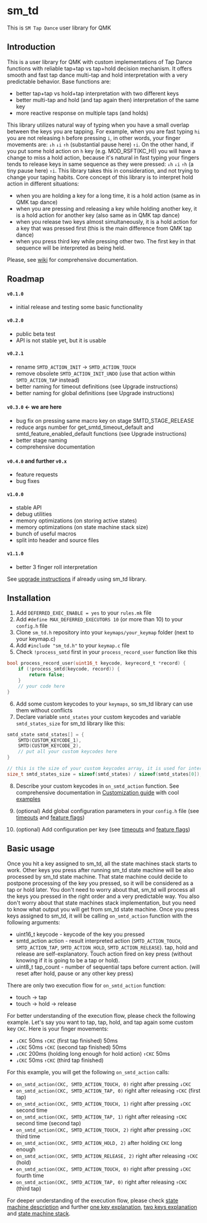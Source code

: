 # sm_td
This is `SM Tap Dance` user library for QMK


## Introduction
This is a user library for QMK with custom implementations of Tap Dance functions with reliable tap+tap vs tap+hold decision mechanism. 
It offers smooth and fast tap dance multi-tap and hold interpretation with a very predictable behavior.
Base functions are:
- better tap+tap vs hold+tap interpretation with two different keys
- better multi-tap and hold (and tap again then) interpretation of the same key
- more reactive response on multiple taps (and holds)

This library utilizes natural way of typing when you have a small overlap between the keys you are tapping.
For example, when you are fast typing `hi` you are not releasing `h` before pressing `i`, in other words, your finger movements are: `↓h` `↓i` `↑h` (substantial pause here) `↑i`.
On the other hand, if you put some hold action on `h` key (e.g. MOD_RSFT(KC_H)) you will have a change to miss a hold action, because it's natural in fast typing your fingers tends to release keys in same sequence as they were pressed: `↓h` `↓i` `↑h` (a tiny pause here) `↑i`.
This library takes this in consideration, and not trying to change your taping habits. 
Core concept of this library is to interpret hold action in different situations:
- when you are holding a key for a long time, it is a hold action (same as in QMK tap dance)
- when you are pressing and releasing a key while holding another key, it is a hold action for another key (also same as in QMK tap dance)
- when you release two keys almost simultaneously, it is a hold action for a key that was pressed first (this is the main difference from QMK tap dance)
- when you press third key while pressing other two. The first key in that sequence will be interpreted as being held.

Please, see [wiki](https://github.com/stasmarkin/sm_td/wiki) for comprehensive documentation.

## Roadmap
#### `v0.1.0`
- initial release and testing some basic functionality
#### `v0.2.0`
- public beta test
- API is not stable yet, but it is usable
#### `v0.2.1`
- rename `SMTD_ACTION_INIT` → `SMTD_ACTION_TOUCH`
- remove obsolete `SMTD_ACTION_INIT_UNDO` (use that action within `SMTD_ACTION_TAP` instead)
- better naming for timeout definitions (see Upgrade instructions)
- better naming for global definitions (see Upgrade instructions)
#### `v0.3.0` ← we are here 
- bug fix on pressing same macro key on stage SMTD_STAGE_RELEASE 
- reduce args number for get_smtd_timeout_default and smtd_feature_enabled_default functions (see Upgrade instructions)
- better stage naming 
- comprehensive documentation
#### `v0.4.0` and further `v0.x`
- feature requests
- bug fixes
#### `v1.0.0`
- stable API
- debug utilities
- memory optimizations (on storing active states)
- memory optimizations (on state machine stack size)
- bunch of useful macros
- split into header and source files
#### `v1.1.0`
- better 3 finger roll interpretation

See [upgrade instructions](https://github.com/stasmarkin/sm_td/wiki/1.1:-Upgrade-instructions) if already using sm_td library.

## Installation
1. Add `DEFERRED_EXEC_ENABLE = yes` to your `rules.mk` file
2. Add `#define MAX_DEFERRED_EXECUTORS 10` (or more than 10) to your `config.h` file
3. Clone `sm_td.h` repository into your `keymaps/your_keymap` folder (next to your keymap.c)
4. Add `#include "sm_td.h"` to your `keymap.c` file
5. Check `!process_smtd` first in your `process_record_user` function like this
```c
bool process_record_user(uint16_t keycode, keyrecord_t *record) {
    if (!process_smtd(keycode, record)) {
        return false;
    }
    // your code here
}
```
6. Add some custom keycodes to your `keymaps`, so sm_td library can use them without conflicts
7. Declare variable `smtd_states` your custom keycodes and variable `smtd_states_size` for sm_td library like this:
```c
smtd_state smtd_states[] = {
    SMTD(CUSTOM_KEYCODE_1),
    SMTD(CUSTOM_KEYCODE_2),
    // put all your custom keycodes here
}

// this is the size of your custom keycodes array, it is used for internal purposes. Do not delete this
size_t smtd_states_size = sizeof(smtd_states) / sizeof(smtd_states[0]);
```
8. Describe your custom keycodes in `on_smtd_action` function. 
   See comprehensive documentation in [Customization guide](https://github.com/stasmarkin/sm_td/wiki/2.0:-Customization-guide) with cool [examples](https://github.com/stasmarkin/sm_td/wiki/2.1:-Customization-guide:-Examples)

9. (optional) Add global configuration parameters in your `config.h` file (see [timeouts](https://github.com/stasmarkin/sm_td/wiki/2.2:-Customization-guide:-Timeouts-per-key) and [feature flags](https://github.com/stasmarkin/sm_td/wiki/2.3:-Customization-guide:-Feature-flags))
10. (optional) Add configuration per key (see [timeouts](https://github.com/stasmarkin/sm_td/wiki/2.2:-Customization-guide:-Timeouts-per-key) and [feature flags](https://github.com/stasmarkin/sm_td/wiki/2.3:-Customization-guide:-Feature-flags))


## Basic usage

Once you hit a key assigned to sm_td, all the state machines stack starts to work.
Other keys you press after running sm_td state machine will be also processed by sm_td state machine.
That state machine could decide to postpone processing of the key you pressed, so it will be considered as a tap or hold later. 
You don't need to worry about that, sm_td will process all the keys you pressed in the right order and a very predictable way.
You also don't worry about that state machines stack implementation, but you need to know what output you will get from sm_td state machine.
Once you press keys assigned to sm_td, it will be calling `on_smtd_action` function with the following arguments:
- uint16_t keycode - keycode of the key you pressed
- smtd_action action - result interpreted action (`SMTD_ACTION_TOUCH`, `SMTD_ACTION_TAP`, `SMTD_ACTION_HOLD`, `SMTD_ACTION_RELEASE`). tap, hold and release are self-explanatory. Touch action fired on key press (without knowing if it is going to be a tap or hold).
- uint8_t tap_count - number of sequential taps before current action. (will reset after hold, pause or any other key press)

There are only two execution flow for `on_smtd_action` function:
- touch → tap 
- touch → hold → release

For better understanding of the execution flow, please check the following example.
Let's say you want to tap, tap, hold, and tap again some custom key `CKC`. Here is your finger movements:

- `↓CKC` 50ms `↑CKC` (first tap finished) 50ms 
- `↓CKC` 50ms `↑CKC` (second tap finished) 50ms 
- `↓CKC` 200ms (holding long enough for hold action) `↑CKC` 50ms 
- `↓CKC` 50ms `↑CKC` (third tap finished)

For this example, you will get the following `on_smtd_action` calls:
- `on_smtd_action(CKC, SMTD_ACTION_TOUCH, 0)` right after pressing `↓CKC`
- `on_smtd_action(CKC, SMTD_ACTION_TAP, 0)` right after releasing `↑CKC` (first tap)
- `on_smtd_action(CKC, SMTD_ACTION_TOUCH, 1)` right after pressing `↓CKC` second time
- `on_smtd_action(CKC, SMTD_ACTION_TAP, 1)` right after releasing `↑CKC` second time (second tap)
- `on_smtd_action(CKC, SMTD_ACTION_TOUCH, 2)` right after pressing `↓CKC` third time
- `on_smtd_action(CKC, SMTD_ACTION_HOLD, 2)` after holding `CKC` long enough
- `on_smtd_action(CKC, SMTD_ACTION_RELEASE, 2)` right after releasing `↑CKC` (hold)
- `on_smtd_action(CKC, SMTD_ACTION_TOUCH, 0)` right after pressing `↓CKC` fourth time
- `on_smtd_action(CKC, SMTD_ACTION_TAP, 0)` right after releasing `↑CKC` (third tap)

For deeper understanding of the execution flow, please check [state machine description](https://github.com/stasmarkin/sm_td/wiki/3.0:-Deep-explanation:-Stages) and further [one key explanation](https://github.com/stasmarkin/sm_td/wiki/3.1:-Deep-explanation:-One-key-stages), [two keys explanation](https://github.com/stasmarkin/sm_td/wiki/3.2:-Deep-explanation:-Two-keys-stages) and [state machine stack](https://github.com/stasmarkin/sm_td/wiki/3.3:-Deep-explanation:-Three-keys-and-states-stack).
